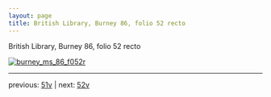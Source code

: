 ```yaml
---
layout: page
title: British Library, Burney 86, folio 52 recto
---
```


British Library, Burney 86, folio 52 recto

[![burney_ms_86_f052r](http://www.homermultitext.org/iipsrv?IIIF=/project/homer/pyramidal/deepzoom/bl/burney86imgs/v1/burney_ms_86_f052r.tif/full/800,/0/default.jpg)](http://www.homermultitext.org/ict2/?urn=urn:cite2:bl:burney86imgs.v1:burney_ms_86_f052r) 

---

previous:  [51v](../51v/) | next: [52v](../52v/)